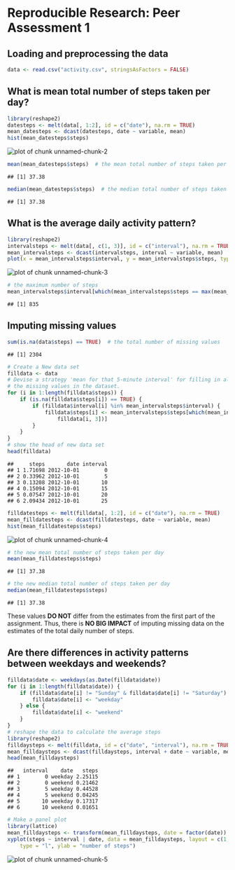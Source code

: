 # Reproducible Research: Peer Assessment 1


## Loading and preprocessing the data

```r
data <- read.csv("activity.csv", stringsAsFactors = FALSE)
```


## What is mean total number of steps taken per day?

```r
library(reshape2)
datesteps <- melt(data[, 1:2], id = c("date"), na.rm = TRUE)
mean_datesteps <- dcast(datesteps, date ~ variable, mean)
hist(mean_datesteps$steps)
```

![plot of chunk unnamed-chunk-2](figure/unnamed-chunk-2.png) 

```r
mean(mean_datesteps$steps)  # the mean total number of steps taken per day
```

```
## [1] 37.38
```

```r
median(mean_datesteps$steps)  # the median total number of steps taken per day
```

```
## [1] 37.38
```


## What is the average daily activity pattern?

```r
library(reshape2)
intervalsteps <- melt(data[, c(1, 3)], id = c("interval"), na.rm = TRUE)
mean_intervalsteps <- dcast(intervalsteps, interval ~ variable, mean)
plot(x = mean_intervalsteps$interval, y = mean_intervalsteps$steps, type = "l")
```

![plot of chunk unnamed-chunk-3](figure/unnamed-chunk-3.png) 

```r
# the maximum number of steps
mean_intervalsteps$interval[which(mean_intervalsteps$steps == max(mean_intervalsteps$steps))]
```

```
## [1] 835
```



## Imputing missing values

```r
sum(is.na(data$steps) == TRUE)  # the total number of missing values
```

```
## [1] 2304
```

```r
# Create a New data set
filldata <- data
# Devise a strategy 'mean for that 5-minute interval' for filling in all of
# the missing values in the dataset.
for (i in 1:length(filldata$steps)) {
    if (is.na(filldata$steps[i]) == TRUE) {
        if (filldata$interval[i] %in% mean_intervalsteps$interval) {
            filldata$steps[i] <- mean_intervalsteps$steps[which(mean_intervalsteps$interval == 
                filldata[i, 3])]
        }
    }
}
# show the head of new data set
head(filldata)
```

```
##     steps       date interval
## 1 1.71698 2012-10-01        0
## 2 0.33962 2012-10-01        5
## 3 0.13208 2012-10-01       10
## 4 0.15094 2012-10-01       15
## 5 0.07547 2012-10-01       20
## 6 2.09434 2012-10-01       25
```

```r
filldatesteps <- melt(filldata[, 1:2], id = c("date"), na.rm = TRUE)
mean_filldatesteps <- dcast(filldatesteps, date ~ variable, mean)
hist(mean_filldatesteps$steps)
```

![plot of chunk unnamed-chunk-4](figure/unnamed-chunk-4.png) 

```r
# the new mean total number of steps taken per day
mean(mean_filldatesteps$steps)
```

```
## [1] 37.38
```

```r
# the new median total number of steps taken per day
median(mean_filldatesteps$steps)
```

```
## [1] 37.38
```

These values **DO NOT** differ from the estimates from the first part of the assignment. 
Thus, there is **NO BIG IMPACT** of imputing missing data on the estimates of the total daily number of steps.

## Are there differences in activity patterns between weekdays and weekends?

```r
filldata$date <- weekdays(as.Date(filldata$date))
for (i in 1:length(filldata$date)) {
    if (filldata$date[i] != "Sunday" & filldata$date[i] != "Saturday") {
        filldata$date[i] <- "weekday"
    } else {
        filldata$date[i] <- "weekend"
    }
}
# reshape the data to calculate the average steps
library(reshape2)
filldaysteps <- melt(filldata, id = c("date", "interval"), na.rm = TRUE)
mean_filldaysteps <- dcast(filldaysteps, interval + date ~ variable, mean)
head(mean_filldaysteps)
```

```
##   interval    date   steps
## 1        0 weekday 2.25115
## 2        0 weekend 0.21462
## 3        5 weekday 0.44528
## 4        5 weekend 0.04245
## 5       10 weekday 0.17317
## 6       10 weekend 0.01651
```

```r
# Make a panel plot
library(lattice)
mean_filldaysteps <- transform(mean_filldaysteps, date = factor(date))
xyplot(steps ~ interval | date, data = mean_filldaysteps, layout = c(1, 2), 
    type = "l", ylab = "number of steps")
```

![plot of chunk unnamed-chunk-5](figure/unnamed-chunk-5.png) 

